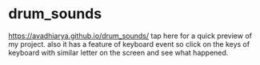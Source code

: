 # drum_sounds
https://avadhiarya.github.io/drum_sounds/ tap here for a quick preview of my project.
also it has a feature of keyboard event so click on the keys of keyboard with similar letter on the screen and see what happened.
